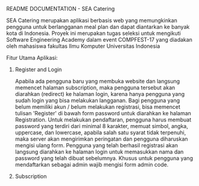 README DOCUMENTATION - SEA Catering

SEA Catering merupakan aplikasi berbasis web yang memungkinkan pengguna untuk berlangganan meal plan dan dapat diantarkan ke banyak kota di Indonesia.
Proyek ini merupakan tugas seleksi untuk mengikuti Software Engineering Academy dalam event COMPFEST-17 yang diadakan oleh mahasiswa fakultas Ilmu Komputer Universitas Indonesia

Fitur Utama Aplikasi:
1. Register and Login
   
   Apabila ada pengguna baru yang membuka website dan langsung memencet halaman subscription, maka pengguna tersebut akan diarahkan (redirect) ke halaman login, karena hanya pengguna yang sudah login yang bisa melakukan langganan. Bagi pengguna yang belum memiliki akun / belum melakukan registrasi, bisa memencet tulisan 'Register' di bawah form password untuk diarahkan ke halaman Registration. Untuk melakukan pendaftaran, pengguna harus membuat password yang terdiri dari minimal 8 karakter, memuat simbol, angka, uppercase, dan lowercase, apabila salah satu
   syarat tidak terpenuhi, maka server akan mengirimkan peringatan dan pengguna diharuskan mengisi ulang form. Pengguna yang telah berhasil registrasi akan langsung diarahkan ke halaman login untuk memasukkan nama dan password yang telah dibuat sebelumnya. Khusus untuk pengguna yang mendaftarkan sebagai admin wajib mengisi form admin code.

2. Subscription

   
